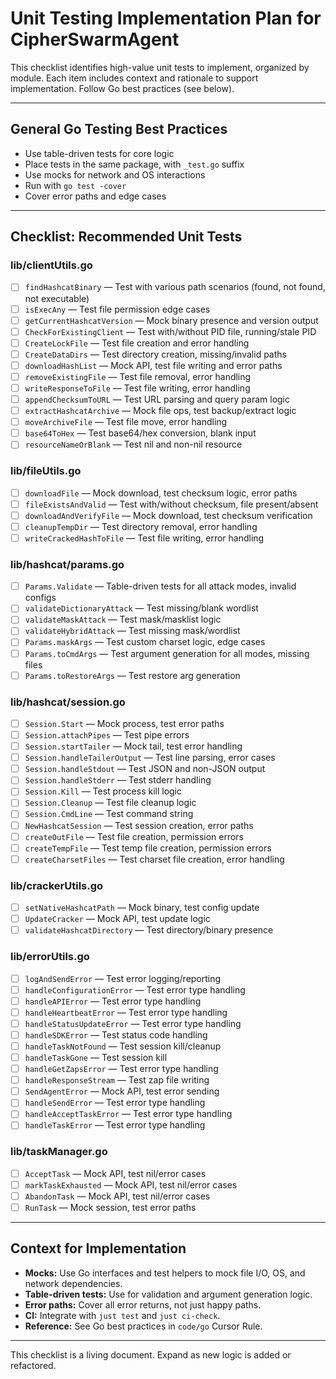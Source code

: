 # Unit Testing Implementation Plan for CipherSwarmAgent

This checklist identifies high-value unit tests to implement, organized by module. Each item includes context and rationale to support implementation. Follow Go best practices (see below).

---

## General Go Testing Best Practices

- Use table-driven tests for core logic
- Place tests in the same package, with `_test.go` suffix
- Use mocks for network and OS interactions
- Run with `go test -cover`
- Cover error paths and edge cases

---

## Checklist: Recommended Unit Tests

### lib/clientUtils.go

- [ ] `findHashcatBinary` — Test with various path scenarios (found, not found, not executable)
- [ ] `isExecAny` — Test file permission edge cases
- [ ] `getCurrentHashcatVersion` — Mock binary presence and version output
- [ ] `CheckForExistingClient` — Test with/without PID file, running/stale PID
- [ ] `CreateLockFile` — Test file creation and error handling
- [ ] `CreateDataDirs` — Test directory creation, missing/invalid paths
- [ ] `downloadHashList` — Mock API, test file writing and error paths
- [ ] `removeExistingFile` — Test file removal, error handling
- [ ] `writeResponseToFile` — Test file writing, error handling
- [ ] `appendChecksumToURL` — Test URL parsing and query param logic
- [ ] `extractHashcatArchive` — Mock file ops, test backup/extract logic
- [ ] `moveArchiveFile` — Test file move, error handling
- [ ] `base64ToHex` — Test base64/hex conversion, blank input
- [ ] `resourceNameOrBlank` — Test nil and non-nil resource

### lib/fileUtils.go

- [ ] `downloadFile` — Mock download, test checksum logic, error paths
- [ ] `fileExistsAndValid` — Test with/without checksum, file present/absent
- [ ] `downloadAndVerifyFile` — Mock download, test checksum verification
- [ ] `cleanupTempDir` — Test directory removal, error handling
- [ ] `writeCrackedHashToFile` — Test file writing, error handling

### lib/hashcat/params.go

- [ ] `Params.Validate` — Table-driven tests for all attack modes, invalid configs
- [ ] `validateDictionaryAttack` — Test missing/blank wordlist
- [ ] `validateMaskAttack` — Test mask/masklist logic
- [ ] `validateHybridAttack` — Test missing mask/wordlist
- [ ] `Params.maskArgs` — Test custom charset logic, edge cases
- [ ] `Params.toCmdArgs` — Test argument generation for all modes, missing files
- [ ] `Params.toRestoreArgs` — Test restore arg generation

### lib/hashcat/session.go

- [ ] `Session.Start` — Mock process, test error paths
- [ ] `Session.attachPipes` — Test pipe errors
- [ ] `Session.startTailer` — Mock tail, test error handling
- [ ] `Session.handleTailerOutput` — Test line parsing, error cases
- [ ] `Session.handleStdout` — Test JSON and non-JSON output
- [ ] `Session.handleStderr` — Test stderr handling
- [ ] `Session.Kill` — Test process kill logic
- [ ] `Session.Cleanup` — Test file cleanup logic
- [ ] `Session.CmdLine` — Test command string
- [ ] `NewHashcatSession` — Test session creation, error paths
- [ ] `createOutFile` — Test file creation, permission errors
- [ ] `createTempFile` — Test temp file creation, permission errors
- [ ] `createCharsetFiles` — Test charset file creation, error handling

### lib/crackerUtils.go

- [ ] `setNativeHashcatPath` — Mock binary, test config update
- [ ] `UpdateCracker` — Mock API, test update logic
- [ ] `validateHashcatDirectory` — Test directory/binary presence

### lib/errorUtils.go

- [ ] `logAndSendError` — Test error logging/reporting
- [ ] `handleConfigurationError` — Test error type handling
- [ ] `handleAPIError` — Test error type handling
- [ ] `handleHeartbeatError` — Test error type handling
- [ ] `handleStatusUpdateError` — Test error type handling
- [ ] `handleSDKError` — Test status code handling
- [ ] `handleTaskNotFound` — Test session kill/cleanup
- [ ] `handleTaskGone` — Test session kill
- [ ] `handleGetZapsError` — Test error type handling
- [ ] `handleResponseStream` — Test zap file writing
- [ ] `SendAgentError` — Mock API, test error sending
- [ ] `handleSendError` — Test error type handling
- [ ] `handleAcceptTaskError` — Test error type handling
- [ ] `handleTaskError` — Test error type handling

### lib/taskManager.go

- [ ] `AcceptTask` — Mock API, test nil/error cases
- [ ] `markTaskExhausted` — Mock API, test nil/error cases
- [ ] `AbandonTask` — Mock API, test nil/error cases
- [ ] `RunTask` — Mock session, test error paths

---

## Context for Implementation

- **Mocks:** Use Go interfaces and test helpers to mock file I/O, OS, and network dependencies.
- **Table-driven tests:** Use for validation and argument generation logic.
- **Error paths:** Cover all error returns, not just happy paths.
- **CI:** Integrate with `just test` and `just ci-check`.
- **Reference:** See Go best practices in `code/go` Cursor Rule.

---

This checklist is a living document. Expand as new logic is added or refactored.
